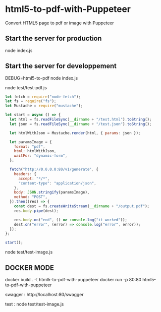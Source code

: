 # html5-to-pdf-with-Puppeteer

Convert HTML5 page to pdf or image with Puppeteer

## Start the server for production

node index.js

## Start the server for developpement

DEBUG=html5-to-pdf node index.js

node test/test-pdf.js

```js
let fetch = require("node-fetch");
let fs = require("fs");
let Mustache = require("mustache");

let start = async () => {
  let html = fs.readFileSync(__dirname + "/test.html").toString();
  let json = fs.readFileSync(__dirname + "/test.json").toString();

  let htmlWithJson = Mustache.render(html, { params: json });

  let paramsImage = {
    format: "pdf",
    html: htmlWithJson,
    waitFor: "dynamic-form",
  };

  fetch("http://0.0.0.0:80/v1/generate", {
    headers: {
      accept: "*/*",
      "content-type": "application/json",
    },
    body: JSON.stringify(paramsImage),
    method: "POST",
  }).then((res) => {
    const dest = fs.createWriteStream(__dirname + "/output.pdf");
    res.body.pipe(dest);

    res.body.on("end", () => console.log("it worked"));
    dest.on("error", (error) => console.log("error", error));
  });
};

start();
```

node test/test-image.js

## DOCKER MODE

docker build . -t html5-to-pdf-with-puppeteer
docker run -p 80:80 html5-to-pdf-with-puppeteer

swagger : http://localhost:80/swagger

test : node test/test-image.js

##
